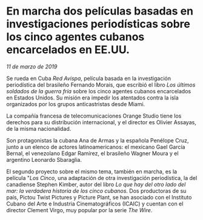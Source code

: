 # En marcha dos películas basadas en investigaciones periodísticas sobre los cinco agentes cubanos encarcelados en EE.UU.

*11 de marzo de 2019*

Se rueda en Cuba *Red Avispa*, película basada en la investigación periodística del brasileño Fernando Morais, que escribió el libro *Los últimos soldados de la guerra fría* sobre los cinco agentes cubanos encarcelados en Estados Unidos. Su misión era impedir los atentados contra la isla organizados por los grupos anticastristas desde Miami.

La compañía francesa de telecomunicaciones Orange Studio tiene los derechos para su distribución internacional, y el director es Olivier Assayas, de la misma nacionalidad.

Son protagonistas la cubana Ana de Armas y la española Penélope Cruz, junto a un elenco de actores latinoamericanos: el mexicano Gael García Bernal, el venezolano Edgar Ramírez, el brasileño Wagner Moura y el argentino Leonardo Sbaraglia.

El segundo proyecto sobre el mismo tema, también en marcha, es la película "*Los Cinco*, una adaptación de otra investigación periodística, la del canadiense Stephen Kimber, autor del libro *Lo que hay del otro lado del mar: la verdadera historia de los cinco cubanos*. Dos productoras de su país, Pictou Twist Pictures y Picture Plant, se han asociado con el Instituto Cubano del Arte e Industria Cinematográficos (ICAIC) y cuentan con el director Clement Virgo, muy popular por la serie *The Wire*.
